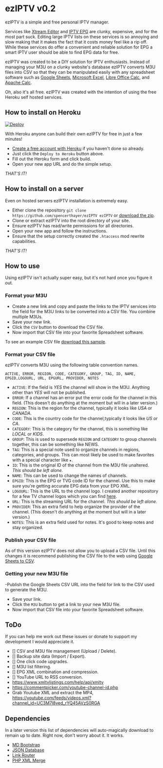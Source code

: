 # ezIPTV v0.2

ezIPTV is a simple and free personal IPTV manager.

Services like [Xtream Editor](https://xtream-editor.com) and [IPTV EPG](https://www.iptv-epg.com/) are clunky, expensive, and for the most part suck. Editing large IPTV lists on these services is so annoying and slow making that it makes the fact that it costs money feel like a rip off. While these services do offer a convenient and reliable solution for EPG a smart IPTV user should be able to find EPG data for free.

ezIPTV was created to be a DIY solution for IPTV enthusiasts. Instead of managing your M3U on a clunky website's database ezIPTV converts M3U files into CSV so that they can be manipulated easily with any spreadsheet software such as [Google Sheets](https://www.google.com/sheets/about/), [Microsoft Excel](https://products.office.com/en-us/excel), [Libre Office Calc](https://www.libreoffice.org/discover/calc), and [Apache Calc](https://www.openoffice.org/product/calc.html).

Oh, also it's all free. ezIPTV was created with the intention of using the free Heroku self hosted services.

## How to install on Heroku
[![Deploy](https://www.herokucdn.com/deploy/button.png)](https://heroku.com/deploy?template=https://github.com/davidtjudd/ezIPTV)

With Heroku anyone can build their own ezIPTV for free in just a few minutes!
- [Create a free account with Heroku](https://signup.heroku.com/php) if you haven't done so already.
- Just click the `Deploy to Heroku` button above.
- Fill out the Heroku form and click build.
- Open your new app URL and do the simple setup.

_THAT'S IT!_

## How to install on a server
Even on hosted servers ezIPTV installation is extremely easy.
- Either clone the repository `git clone https://github.com/spencerthayer/ezIPTV ezIPTV` or [download the zip](https://github.com/spencerthayer/ezIPTV/archive/master.zip).
- Clone or extract ezIPTV into the root directory of your site.
- Ensure ezIPTV has read/write permissions for all directories.
- Open your new app and follow the instructions.
- Ensure that the setup correctly created the `.htaccess` mod rewrite capabilities.

_THAT'S IT!_

## How to use

Using ezIPTV isn't actually super easy, but it's not hard once you figure it out.

### Format your M3U

- Create a new link and copy and paste the links to the IPTV services into the field for the M3U links to be converted into a CSV file. You combine multiple M3Us.
- Save your new link.
- Click the `CSV` button to download the CSV file.
- Now import that CSV file into your favorite Spreadsheet software.

To see an example CSV file [download this sample](https://docs.google.com/spreadsheets/d/e/2PACX-1vRCK3VaABs6SlEL-nBXtbvDPhMkgbKpHKENGK_-1kOtkpUT2KSznjlTgCbmT2lcur9LinZRM7c-wDp-/pub?gid=878215409&single=true&output=csv).

### Format your CSV file

ezIPTV converts M3U using the following table convention names.

`ACTIVE, ERROR, REGION, CODE, CATEGORY, GROUP, TAG, ID, NAME, EPGID,LOGOURL, URL, EPGURL, PROVIDER, NOTES`

- `ACTIVE`: If the field is _YES_ the channel will show in the M3U. Anything other than _YES_ will not be published.
- `ERROR`: If a channel has an error put the error code for the channel in this field. (This doesn't do anything at the moment but will in a later version.)
- `REGION`: This is the region for the channel, typically it looks like _USA_ or _CANADA_.
- `CODE`: This is the country code for the channel,typically it looks like _US_ or _CA_.
- `CATEGORY`: This is the category for the channel, this is something like _LOCAL_ or _KIDS_.
- `GROUP`: This is used to supersede `REGION` and `CATEGORY` to group channels together, this can be something like NEWS.
- `TAG`: This is a special note used to organize channels in regions, categories, and groups. This can most likely be used to make favorites with a special character like `★`.
- `ID`: This is the original ID of the channel from the M3U file unaltered. *This should be left alone.*
- `NAME`: This can be used to change the names of channels.
- `EPGID`: This is the EPG or TVG code ID for the channel. Use this to make sure you're getting accurate EPG data from your EPG XML.
- `LOGOURL`: This is the URL to the channel logo. I created another repository for a few TV channel logos which you can find [here](https://github.com/spencerthayer/IPTV-Logos).
- `URL`: This is the streaming URL for the channel. *This should be left alone.*
- `PROVIDER`: This an extra field to help organize the provider of the channel. (This doesn't do anything at the moment but will in a later version.)
- `NOTES`: This is an extra field used for notes. It's good to keep notes and stay organized.

### Publish your CSV file

As of this version ezIPTV does not allow you to upload a CSV file. Until this changes it is recommend publishing the CSV file to the web using [Google Sheets to CSV](https://support.google.com/docs/answer/183965).

### Getting your new M3U file

-Publish the Google Sheets CSV URL into the field for link to the CSV used to generate the M3U.
- Save your link.
- Click the `M3U` button to get a link to your new M3U file.
- Now import that CSV file into your favorite Spreadsheet software.

## ToDo
If you can help me work out these issues or donate to support my development I would appreciate it.
- [] CSV and M3U file management (Upload / Delete).
- [] Backup site data (Import / Export). 
- [] One click code upgrades.
- [] M3U list filtering.
- [] EPG XML combination and compression.
- [] YouTube URL to RSS conversion.
 - https://www.xmltvlistings.com/help/api/xmltv
 - https://commentpicker.com/youtube-channel-id.php
 - Grab Youtube XML and extract the MP4, https://youtube.com/feeds/videos.xml?channel_id=UC3M7l8ved_rYQ45AVzS0RGA
 

## Dependencies
In a later version this list of dependencies will auto-magically download to remain up to date. Right now, don't worry about it. It works.

- [MD Bootstrap](https://mdbootstrap.com)
- [JSON Database](https://github.com/plamendev/json-database)
- [Link Router](https://github.com/apsdehal/Link)
- [PHP XML Merge](https://github.com/hareko/php-merge-xml)
